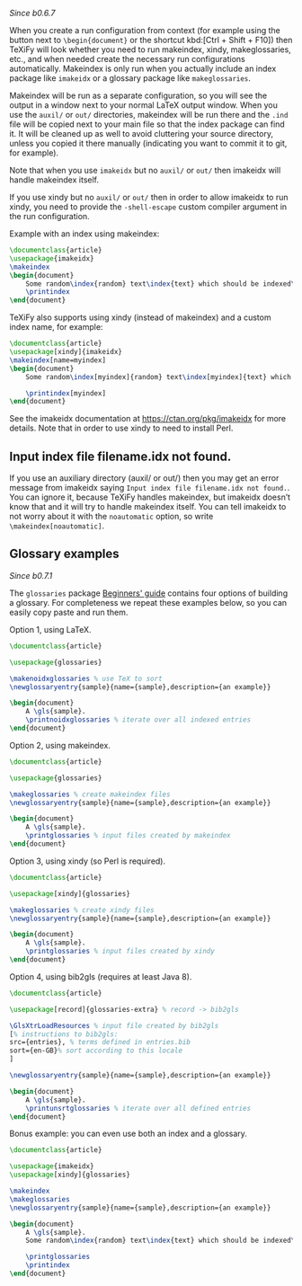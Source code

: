 _Since b0.6.7_

When you create a run configuration from context (for example using the button next to `\begin{document}` or the shortcut kbd:[Ctrl + Shift + F10]) then TeXiFy will look whether you need to run makeindex, xindy, makeglossaries, etc., and when needed create the necessary run configurations automatically.
Makeindex is only run when you actually include an index package like `imakeidx` or a glossary package like `makeglossaries`.

Makeindex will be run as a separate configuration, so you will see the output in a window next to your normal LaTeX output window.
When you use the `auxil/` or `out/` directories, makeindex will be run there and the `.ind` file will be copied next to your main file so that the index package can find it.
It will be cleaned up as well to avoid cluttering your source directory, unless you copied it there manually (indicating you want to commit it to git, for example).

Note that when you use `imakeidx` but no `auxil/` or `out/` then imakeidx will handle makeindex itself. 

If you use xindy but no `auxil/` or `out/` then in order to allow imakeidx to run xindy, you need to provide the `-shell-escape` custom compiler argument in the run configuration.

Example with an index using makeindex:

```latex
\documentclass{article}
\usepackage{imakeidx}
\makeindex
\begin{document}
    Some random\index{random} text\index{text} which should be indexed\index{index}.
    \printindex
\end{document}
```

TeXiFy also supports using xindy (instead of makeindex) and a custom index name, for example:

```latex
\documentclass{article}
\usepackage[xindy]{imakeidx}
\makeindex[name=myindex]
\begin{document}
    Some random\index[myindex]{random} text\index[myindex]{text} which should be indexed\index[myindex]{index}.

    \printindex[myindex]
\end{document}
```

See the imakeidx documentation at https://ctan.org/pkg/imakeidx for more details.
Note that in order to use xindy to need to install Perl.

## Input index file filename.idx not found.
If you use an auxiliary directory (auxil/ or out/) then you may get an error message from imakeidx saying
`Input index file filename.idx not found.`.
You can ignore it, because TeXiFy handles makeindex, but imakeidx doesn’t know that and it will try to handle makeindex itself.
You can tell imakeidx to not worry about it with the `noautomatic` option, so write `\makeindex[noautomatic]`.

## Glossary examples

_Since b0.7.1_

The `glossaries` package [Beginners' guide](http://mirrors.ctan.org/macros/latex/contrib/glossaries/glossariesbegin.pdf) contains four options of building a glossary.
For completeness we repeat these examples below, so you can easily copy paste and run them.

Option 1, using LaTeX.

```latex
\documentclass{article}

\usepackage{glossaries}

\makenoidxglossaries % use TeX to sort
\newglossaryentry{sample}{name={sample},description={an example}}

\begin{document}
    A \gls{sample}.
    \printnoidxglossaries % iterate over all indexed entries
\end{document}
```

Option 2, using makeindex.

```latex
\documentclass{article}

\usepackage{glossaries}

\makeglossaries % create makeindex files
\newglossaryentry{sample}{name={sample},description={an example}}

\begin{document}
    A \gls{sample}.
    \printglossaries % input files created by makeindex
\end{document}
```

Option 3, using xindy (so Perl is required).
```latex
\documentclass{article}

\usepackage[xindy]{glossaries}

\makeglossaries % create xindy files
\newglossaryentry{sample}{name={sample},description={an example}}

\begin{document}
    A \gls{sample}.
    \printglossaries % input files created by xindy
\end{document}
```

Option 4, using bib2gls (requires at least Java 8).
```latex
\documentclass{article}

\usepackage[record]{glossaries-extra} % record -> bib2gls

\GlsXtrLoadResources % input file created by bib2gls
[% instructions to bib2gls:
src={entries}, % terms defined in entries.bib
sort={en-GB}% sort according to this locale
]

\newglossaryentry{sample}{name={sample},description={an example}}

\begin{document}
    A \gls{sample}.
    \printunsrtglossaries % iterate over all defined entries
\end{document}
```

Bonus example: you can even use both an index and a glossary.

```latex
\documentclass{article}

\usepackage{imakeidx}
\usepackage[xindy]{glossaries}

\makeindex
\makeglossaries
\newglossaryentry{sample}{name={sample},description={an example}}

\begin{document}
    A \gls{sample}.
    Some random\index{random} text\index{text} which should be indexed\index{index}.

    \printglossaries
    \printindex
\end{document}
```
